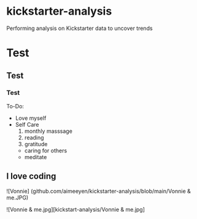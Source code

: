# kickstarter-analysis
Performing analysis on Kickstarter data to uncover trends

# Test

## Test

### Test
To-Do: 
- Love myself
- Self Care
  1. monthly masssage
  2. reading
  3. gratitude
  * caring for others
  - meditate 

**I love coding**
----
![Vonnie] (github.com/aimeeyen/kickstarter-analysis/blob/main/Vonnie & me.JPG)

![Vonnie & me.jpg][kickstart-analysis/Vonnie & me.jpg]
